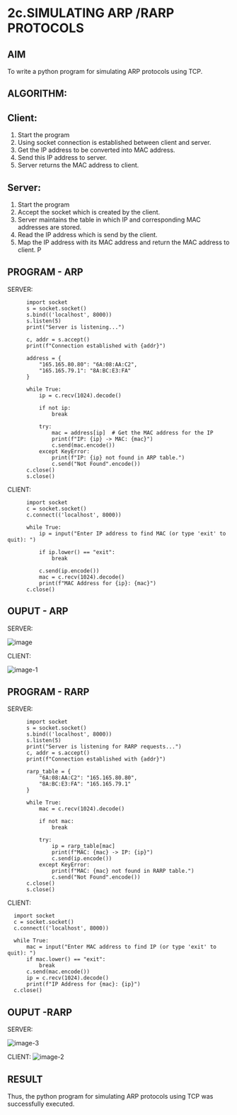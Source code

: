 # 2c.SIMULATING ARP /RARP PROTOCOLS
## AIM
To write a python program for simulating ARP protocols using TCP.
## ALGORITHM:
## Client:
1. Start the program
2. Using socket connection is established between client and server.
3. Get the IP address to be converted into MAC address.
4. Send this IP address to server.
5. Server returns the MAC address to client.
## Server:
1. Start the program
2. Accept the socket which is created by the client.
3. Server maintains the table in which IP and corresponding MAC addresses are
stored.
4. Read the IP address which is send by the client.
5. Map the IP address with its MAC address and return the MAC address to client.
P
## PROGRAM - ARP

SERVER:

          import socket
          s = socket.socket()
          s.bind(('localhost', 8000))
          s.listen(5)
          print("Server is listening...")
          
          c, addr = s.accept()
          print(f"Connection established with {addr}")
          
          address = {
              "165.165.80.80": "6A:08:AA:C2",
              "165.165.79.1": "8A:BC:E3:FA"
          }
          
          while True:
              ip = c.recv(1024).decode()
          
              if not ip:  
                  break
          
              try:
                  mac = address[ip]  # Get the MAC address for the IP
                  print(f"IP: {ip} -> MAC: {mac}")
                  c.send(mac.encode())  
              except KeyError:
                  print(f"IP: {ip} not found in ARP table.")
                  c.send("Not Found".encode())
          c.close()
          s.close()

CLIENT:

          import socket
          c = socket.socket()
          c.connect(('localhost', 8000))
          
          while True:
              ip = input("Enter IP address to find MAC (or type 'exit' to quit): ")
          
              if ip.lower() == "exit":  
                  break
          
              c.send(ip.encode())
              mac = c.recv(1024).decode()
              print(f"MAC Address for {ip}: {mac}")
          c.close()

## OUPUT - ARP

SERVER:

![image](https://github.com/user-attachments/assets/4fe46d76-4f9f-4d3c-9191-f67ae45309da)

CLIENT:

![image-1](https://github.com/user-attachments/assets/edc92b19-ca1a-4438-8c4b-5a77a14d728e)

## PROGRAM - RARP

SERVER:

          import socket
          s = socket.socket()
          s.bind(('localhost', 8000))
          s.listen(5)
          print("Server is listening for RARP requests...")
          c, addr = s.accept()
          print(f"Connection established with {addr}")
          
          rarp_table = {
              "6A:08:AA:C2": "165.165.80.80",
              "8A:BC:E3:FA": "165.165.79.1"
          }
          
          while True:
              mac = c.recv(1024).decode()
          
              if not mac:  
                  break
          
              try:
                  ip = rarp_table[mac]  
                  print(f"MAC: {mac} -> IP: {ip}")
                  c.send(ip.encode())  
              except KeyError:
                  print(f"MAC: {mac} not found in RARP table.")
                  c.send("Not Found".encode())
          c.close()
          s.close()

CLIENT:

      import socket
      c = socket.socket()
      c.connect(('localhost', 8000))
      
      while True:
          mac = input("Enter MAC address to find IP (or type 'exit' to quit): ")
          if mac.lower() == "exit":  
              break
          c.send(mac.encode())
          ip = c.recv(1024).decode()
          print(f"IP Address for {mac}: {ip}")
      c.close()



## OUPUT -RARP

SERVER:

![image-3](https://github.com/user-attachments/assets/cedff050-3e23-455e-96ec-6078b42e3d16)

CLIENT:
![image-2](https://github.com/user-attachments/assets/1d8dd2b3-511c-4429-8f37-c586a086082f)


## RESULT
Thus, the python program for simulating ARP protocols using TCP was successfully 
executed.
